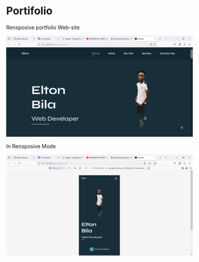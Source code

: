 # Portifolio

<p>Rensposive portfolio Web-site</p>
 
<img src="assets/img/Port.png"></img>

<p>In Rensposive Mode</p>
<img src="assets/img/Portifolio.png"></img>